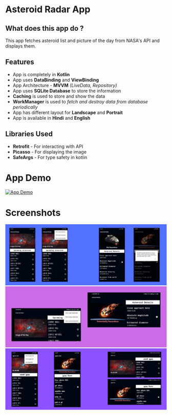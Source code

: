 # Asteroid Radar App

## What does this app do ?

This app fetches asteroid list and picture of the day from NASA's API and displays them.

## Features

- App is completely in **Kotlin**
- App uses **DataBinding** and **ViewBinding**
- App Architecture - **MVVM** _(LiveData, Repository)_
- App uses **SQLite Database** to store the information
- **Caching** is used to store and show the data
- **WorkManager** is used to _fetch and destroy data from database periodically_
- App has different layout for **Landscape** and **Portrait**
- App is available in **Hindi** and **English**

## Libraries Used

- **Retrofit** - For interacting with API
- **Picasso** - For displaying the image
- **SafeArgs** - For type safety in kotlin

# App Demo

[![App Demo](https://img.youtube.com/vi/nhtb_iGSbc4/0.jpg)](https://www.youtube.com/watch?v=nhtb_iGSbc4)

# Screenshots

![](./screenshots/1.png)
![](./screenshots/2.png)
![](./screenshots/3.png)
